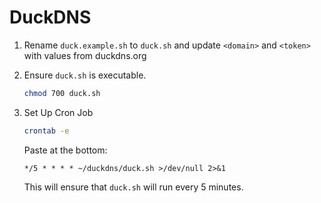 # DuckDNS

1. Rename `duck.example.sh` to `duck.sh` and update `<domain>` and `<token>` with values from duckdns.org

2. Ensure `duck.sh` is executable.
	```sh
	chmod 700 duck.sh
	```
3. Set Up Cron Job
	```sh
	crontab -e
	```
	Paste at the bottom:
	```
	*/5 * * * * ~/duckdns/duck.sh >/dev/null 2>&1
	```
	This will ensure that `duck.sh` will run every 5 minutes.


